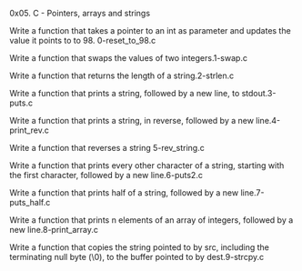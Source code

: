 0x05. C - Pointers, arrays and strings

Write a function that takes a pointer to an int as parameter and updates the value it points to to 98.
0-reset_to_98.c

Write a function that swaps the values of two integers.1-swap.c

Write a function that returns the length of a string.2-strlen.c

Write a function that prints a string, followed by a new line, to stdout.3-puts.c

Write a function that prints a string, in reverse, followed by a new line.4-print_rev.c

Write a function that reverses a string 5-rev_string.c

Write a function that prints every other character of a string, starting with the first character, followed by a new line.6-puts2.c

Write a function that prints half of a string, followed by a new line.7-puts_half.c

Write a function that prints n elements of an array of integers, followed by a new line.8-print_array.c

Write a function that copies the string pointed to by src, including the terminating null byte (\0), to the buffer pointed to by dest.9-strcpy.c
